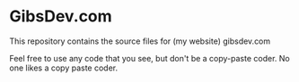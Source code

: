 GibsDev.com
===========

This repository contains the source files for (my website) gibsdev.com

Feel free to use any code that you see, but don't be a copy-paste coder. No one likes a copy paste coder.